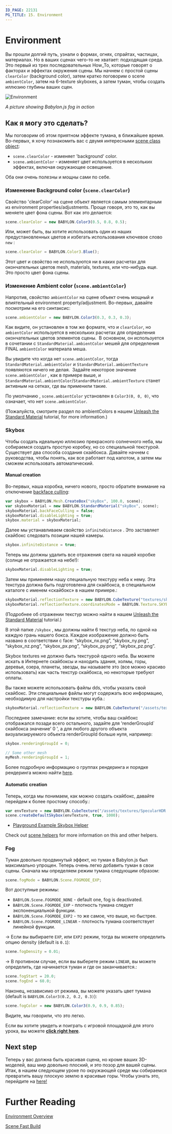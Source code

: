 ```yaml
---
ID_PAGE: 22131
PG_TITLE: 15. Environment
---
```

# Environment

Вы прошли долгий путь, узнали о формах, огнях, спрайтах, частицах, материалах. Но в ваших сценах чего-то не хватает: подходящая среда. Это первый из трех последовательных How_To, которые говорят о факторах и эффектах окружения сцены. Мы начнем с простой сцены `clearColor` (background color), затем кратко поговорим о scene `ambientColor`, затем на 6-texture skyboxes, а затем туман, чтобы создать иллюзию глубины ваших сцен.

![Environment](/img/how_to/13.jpg)

_A picture showing Babylon.js fog in action_

## Как я могу это сделать?

Мы поговорим об этом приятном эффекте тумана, в ближайшее время. Во-первых, я хочу познакомить вас с двумя интересными [scene class object](/classes/3.0/Scene):

* `scene.clearColor` - изменяет 'background' color.
* `scene.ambientColor` - изменяет цвет используется в нескольких эффектах, включая окружающее освещение.

Оба они очень полезны и мощны сами по себе.

### Изменение Background color (`scene.clearColor`)

Свойство 'clearColor' на сцене объект является самым элементарным из environment properties/adjustments. Проще говоря, это то, как вы меняете цвет фона сцены. Вот как это делается:

```javascript
scene.clearColor = new BABYLON.Color3(0.5, 0.8, 0.5);
```
Или, может быть, вы хотите использовать один из наших предустановленных цветов и избегать использования ключевое слово `new` :
```javascript
scene.clearColor = BABYLON.Color3.Blue();
```
Этот цвет и свойство не используются ни в каких расчетах для окончательных цветов mesh, materials, textures, или что-нибудь еще. Это просто цвет фона сцены.

### Изменение Ambient color (`scene.ambientColor`)

Напротив, свойство `ambientColor` на сцене объект очень мощный и влиятельный environment property/adjustment. Во-первых, давайте посмотрим на его синтаксис:

```javascript
scene.ambientColor = new BABYLON.Color3(0.3, 0.3, 0.3);
```
Как видите, он установлен в том же формате, что и `clearColor`, но `ambientColor` используется в нескольких расчетах для определения окончательных цветов элементов сцены.&nbsp; В основном, он используется в сочетании с `StandardMaterial.ambientColor` мешей для определения FINAL `ambientColor` материала меша. 

Вы увидите что когда нет `scene.ambientColor`, тогда `StandardMaterial.ambientColor` и `StandardMaterial.ambientTexture` появляются ничего не делая.&nbsp; Задайте некоторое значение `scene.ambientColor` , как в примере выше, и `StandardMaterial.ambientColor`/`StandardMaterial.ambientTexture` станет активным на сетках, где вы применили такие.

По умолчанию , `scene.ambientColor` установлен в `Color3(0, 0, 0)`, что означает, что нет `scene.ambientColor`.

(Пожалуйста, смотрите раздел по ambientColors в нашем [Unleash the Standard Material](https://www.eternalcoding.com/?p=303) tutorial, for more information.)

### Skybox

Чтобы создать идеальную иллюзию прекрасного солнечного неба, мы собираемся создать простую коробку, но со специальной текстурой. Существует два способа создания скайбокса. Давайте начнем с руководства, чтобы понять, как все работает под капотом, а затем мы сможем использовать автоматический.

#### Manual creation
Во-первых, наша коробка, ничего нового, просто обратите внимание на отключение [backface culling](http://en.wikipedia.org/wiki/Back-face_culling):
```javascript
var skybox = BABYLON.Mesh.CreateBox("skyBox", 100.0, scene);
var skyboxMaterial = new BABYLON.StandardMaterial("skyBox", scene);
skyboxMaterial.backFaceCulling = false;
skyboxMaterial.disableLighting = true;
skybox.material = skyboxMaterial;
```

Далее мы устанавливаем свойство `infiniteDistance` . Это заставляет скайбокс следовать позиции нашей камеры.
```javascript
skybox.infiniteDistance = true;
```

Теперь мы должны удалить все отражения света на нашей коробке (солнце не отражается на небе!):
```javascript
skyboxMaterial.disableLighting = true;
```

Затем мы применяем нашу специальную текстуру неба к нему. Эта текстура должна быть подготовлена ​​для скайбокса, в специальном каталоге с именем «скайбокс» в нашем примере.:
```javascript
skyboxMaterial.reflectionTexture = new BABYLON.CubeTexture("textures/skybox", scene);
skyboxMaterial.reflectionTexture.coordinatesMode = BABYLON.Texture.SKYBOX_MODE;
```
(Подробнее об отражении текстур можно найти в нашем [Unleash the Standard Material](https://www.eternalcoding.com/?p=303) tutorial.)

В этой папке `/skybox` , мы должны найти 6 текстур неба, по одной на каждую грань нашего бокса. Каждое изображение должно быть названо в соответствии с face: “skybox_nx.png”, “skybox_ny.png”, “skybox_nz.png”, “skybox_px.png”, “skybox_py.png”, “skybox_pz.png”.

Skybox textures не должно быть текстурой одного неба. Вы можете искать в Интернете скайбоксы и находить здания, холмы, горы, деревья, озера, планеты, звезды, вы называете это (все можно красиво использовать) как часть текстур скайбокса, но некоторые требуют оплаты.

Вы также можете использовать файлы dds, чтобы указать свой скайбокс. Эти специальные файлы могут содержать всю информацию, необходимую для настройки текстуры куба.:

```javascript
skyboxMaterial.reflectionTexture = new BABYLON.CubeTexture("/assets/textures/SpecularHDR.dds", scene);
```

Последнее замечание: если вы хотите, чтобы ваш скайбокс отображался позади всего остального, задайте для &#39;renderGroupId` скайбокса значение&#39; 0 &#39;, а для любого другого объекта визуализируемого объекта renderGroupId больше нуля, например:
```javascript
skybox.renderingGroupId = 0;

// Some other mesh
myMesh.renderingGroupId = 1;
```

Более подробную информацию о группах рендеринга и порядке рендеринга можно найти [here](/resources/Transparency_and_How_Meshes_Are_Rendered).

#### Automatic creation
Теперь, когда мы понимаем, как можно создать скайбокс, давайте перейдем к более простому способу.:

```javascript
var envTexture = new BABYLON.CubeTexture("/assets/textures/SpecularHDR.dds", scene);
scene.createDefaultSkybox(envTexture, true, 1000);
```

* [Playground Example Skybox Helper](https://www.babylonjs-playground.com/#BH23ZD#1)

Check out [scene helpers](/how_to/fast_build) for more information on this and other helpers.

### Fog

Туман довольно продвинутый эффект, но туман в Babylon.js был максимально упрощен. Теперь очень легко добавить туман в свои сцены. Сначала мы определяем режим тумана следующим образом:

```javascript
scene.fogMode = BABYLON.Scene.FOGMODE_EXP;
```

Вот доступные режимы:
- `BABYLON.Scene.FOGMODE_NONE` - default one, fog is deactivated.
- `BABYLON.Scene.FOGMODE_EXP` - плотность тумана следует экспоненциальной функции.
- `BABYLON.Scene.FOGMODE_EXP2` - то же самое, что выше, но быстрее.
- `BABYLON.Scene.FOGMODE_LINEAR` - плотность тумана соответствует линейной функции.

-> Если вы выбираете `EXP`, или `EXP2` режим, тогда вы можете определить опцию density (default is `0.1`):
```javascript
scene.fogDensity = 0.01;
```
-> В противном случае, если вы выберете режим `LINEAR`, вы можете определить, где начинается туман и где он заканчивается.:
```javascript
scene.fogStart = 20.0;
scene.fogEnd = 60.0;
```

Наконец, независимо от режима, вы можете указать цвет тумана (default is `BABYLON.Color3(0.2, 0.2, 0.3)`):
```javascript
scene.fogColor = new BABYLON.Color3(0.9, 0.9, 0.85);
```
Видите, мы говорили, что это легко.

Если вы хотите увидеть и поиграть с игровой площадкой для этого урока, вы можете [**click right here**]( https://www.babylonjs-playground.com/?13).

## Next step
Теперь у вас должна быть красивая сцена, но кроме ваших 3D-моделей, ваш мир довольно плоский, и это позор для вашей сцены. Итак, в нашем следующем уроке по окружающей среде мы собираемся превратить вашу плоскую землю в красивые горы. Чтобы узнать это, перейдите на [here!](/babylon101/Height_Map)

# Further Reading

[Environment Overview](/features/Environment)

[Scene Fast Build](/how_to/fast_build)
